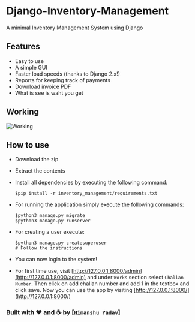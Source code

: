# Django-Inventory-Management
A minimal Inventory Management System using Django

## Features

- Easy to use
- A simple GUI
- Faster load speeds (thanks to Django 2.x!)
- Reports for keeping track of payments
- Download invoice PDF
- What is see is waht you get

## Working

![Working](results/django_invoice_generator.gif)

## How to use

- Download the zip
- Extract the contents
- Install all dependencies by executing the following command:

    ```
    $pip install -r inventory_management/requirements.txt
    ```

- For running the application simply execute the following commands:

    ```
    $python3 manage.py migrate
    $python3 manage.py runserver
    ```

- For creating a user execute:

    ```
    $python3 manage.py createsuperuser
    # Follow the instructions
    ```

- You can now login to the system!

- For first time use, visit [http://127.0.0.1:8000/admin](http://127.0.0.1:8000/admin) and under `Works` section select `Challan Number`. Then click on add challan number and add 1 in the textbox and click save. Now you can use the app by visiting [http://127.0.0.1:8000/](http://127.0.0.1:8000/)


### Built with ♥ and :coffee: by [`Himanshu Yadav`]


